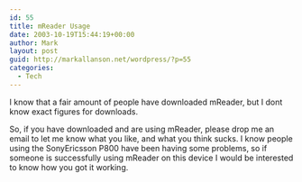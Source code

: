 ```yaml
---
id: 55
title: mReader Usage
date: 2003-10-19T15:44:19+00:00
author: Mark
layout: post
guid: http://markallanson.net/wordpress/?p=55
categories:
  - Tech
---
```

I know that a fair amount of people have downloaded mReader, but I dont know exact figures for downloads.

So, if you have downloaded and are using mReader, please drop me an email to let me know what you like, and what you think sucks. I know people using the SonyEricsson P800 have been having some problems, so if someone is successfully using mReader on this device I would be interested to know how you got it working.